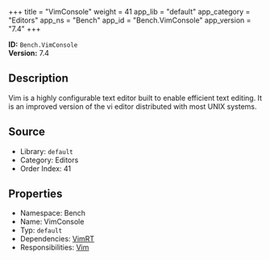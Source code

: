 ﻿+++
title = "VimConsole"
weight = 41
app_lib = "default"
app_category = "Editors"
app_ns = "Bench"
app_id = "Bench.VimConsole"
app_version = "7.4"
+++

**ID:** `Bench.VimConsole`  
**Version:** 7.4  
<!--more-->

## Description
Vim is a highly configurable text editor built to enable efficient text editing.
It is an improved version of the vi editor distributed with most UNIX systems.

## Source

* Library: `default`
* Category: Editors
* Order Index: 41

## Properties

* Namespace: Bench
* Name: VimConsole
* Typ: `default`
* Dependencies: [VimRT](/app/Bench.VimRT)
* Responsibilities: [Vim](/app/Bench.Vim)

